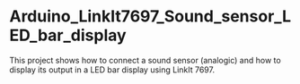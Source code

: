 # Arduino_LinkIt7697_Sound_sensor_LED_bar_display

This project shows how to connect a sound sensor (analogic) and how to display its output in a LED bar display using LinkIt 7697.